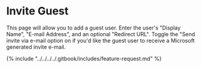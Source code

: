 # Invite Guest

This page will allow you to add a guest user. Enter the user's "Display Name", "E-mail Address", and an optional "Redirect URL". Toggle the "Send invite via e-mail option on if you'd like the guest user to receive a Microsoft generated invite e-mail.

{% include "../../../../.gitbook/includes/feature-request.md" %}
